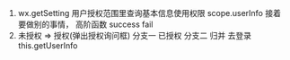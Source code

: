 1. wx.getSetting
    用户授权范围里查询基本信息使用权限 scope.userInfo
    接着要做别的事情， 高阶函数
    success fail 
2. 未授权 => 授权(弹出授权询问框) 分支一
    已授权 分支二
      归并 去登录 this.getUserInfo
  